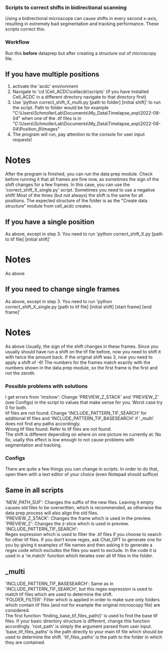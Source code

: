 ### Scripts to correct shifts in bidirectional scanning
Using a bidirectional microscope can cause shifts in every second x-axis, resulting in extremely bad segmentation and tracking performance.
These scripts correct this.
### Workflow
Run this **before** dataprep but after creating a structure out of microscopy file.
## If you have multiple positions
1. activate the 'acdc' environment
2. Navigate to 'cd \Cell_ACDC\cellacdc\scripts' (if you have installed Cell_ACDC in a different directory navigate to that directory first)
3. Use 'python correct_shift_X_multi.py [path to folder] [initial shift]' to run the script. Path to folder would be for example "C:\Users\SchmollerLab\Documents\My_Data\Timelapse_exp\2022-08-04" when one of the .tif files is in "C:\Users\SchmollerLab\Documents\My_Data\Timelapse_exp\2022-08-04\Position_8\Images"
4. The program will run, pay attention to the console for user input requests!
# Notes
After the program is finished, you can run the data prep module. Check before running it that all frames are fine now, as sometimes the sign of the shift changes for a few frames. In this case, you can use the 'correct_shift_X_single.py' script.
Sometimes you need to use a negative shift!
Most of the times (but not always) the shift is the same for all positions.
The expected structure of the folder is as the "Create data structure" module from cell_acdc creates.

## If you have a single position
As above, except in step 3. You need to run 'python correct_shift_X.py [path to tif file] [initial shift]'
# Notes
As above

## If you need to change single frames
As above, except in step 3. You need to run 'python correct_shift_X_single.py [path to tif file] [initial shift] [start frame] [end frame]'
# Notes
As above
Usually, the sign of the shift changes in these frames. Since you usually should have run a shift on the tif file before, now you need to shift it with twice the amount back. If the original shift was 3, now you need to apply a shift of -6!
The numbers for the frames match exactly with the numbers shown in the data prep module, so the first frame is the first and not the zeroth.

### Possible problems with solutions
I get errors from 'imshow':
Change 'PREVIEW_Z_STACK' and 'PREVIEW_Z' (see Configs) in the script to values that make sense for you. Worst case try 0 for both.  
tif files are not found:
Change 'INCLUDE_PATTERN_TIF_SEARCH' for additional tif files and 'INCLUDE_PATTERN_TIF_BASESEARCH' if '_multi' does not find any paths accordingly.  
Wrong tif files found:
Refer to tif files are not found.  
The shift is different depending on where on one picture im currently at:
No fix, usally this effect is low enough to not cause problems with segmentation and tracking.

### Configs
There are quite a few things you can change in scripts. In order to do that, open them with a text editor of your choice (even Notepad should suffice)
## Same in all scripts
'NEW_PATH_SUF':
Changes the suffix of the new files. Leaving it empty causes old files to be overwritten, which is recommended, as otherwise the data prep process will also align the old files.  
'PREVIEW_Z_STACK':
Changes the frame which is used in the preview.  
'PREVIEW_Z':
Changes the z-slice which is used in preview.
'INCLUDE_PATTERN_TIF_SEARCH':  
Regex expression which is used to filter the .tif files if you choose to search for other tif files. If you don’t know regex, ask Chat_GPT to generate one for you by giving it examples of file names and then asking it to generate a regex code which excludes the files you want to exclude. In the code it is used in a 're.match' function which iterates over all tif files in the folder.
## _multi
'INCLUDE_PATTERN_TIF_BASESEARCH':
Same as in 'INCLUDE_PATTERN_TIF_SEARCH', but this regex expression is used to match tif files which are used to determine the shift.  
'FOLDER_FILTER':
Filter which is applied in order to make sure only folders which contain tif files (and not for example the original microscopy file) are considered.  
The first function 'finding_base_tif_files_path()' is used to find the base tif files. If your basic directory structure is different, change this function accordingly. 'root_path' is simply the argument parsed from user input. 'base_tif_files_paths' is the path directly to your main tif file which should be used to determine the shift. 'tif_files_paths' is the path to the folder in which they are contained.
